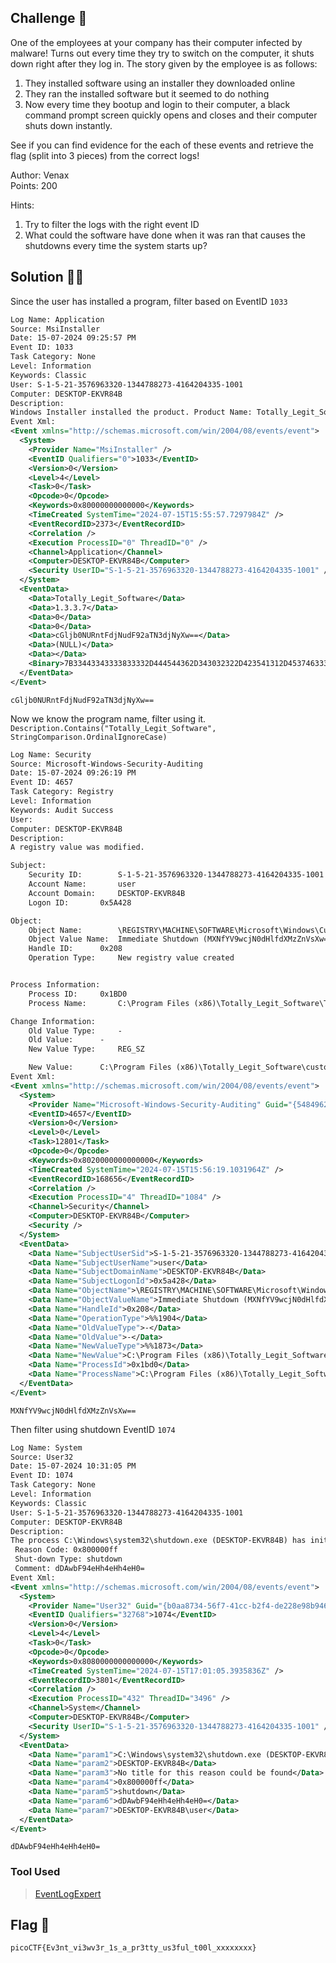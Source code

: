## Challenge 🧩

One of the employees at your company has their computer infected by malware! Turns out every time they try to switch on the computer, it shuts down right after they log in. The story given by the employee is as follows:

1. They installed software using an installer they downloaded online
2. They ran the installed software but it seemed to do nothing
3. Now every time they bootup and login to their computer, a black command prompt screen quickly opens and closes and their computer shuts down instantly.

See if you can find evidence for the each of these events and retrieve the flag (split into 3 pieces) from the correct logs!

Author: Venax</br>
Points: 200

Hints:

1. Try to filter the logs with the right event ID
2. What could the software have done when it was ran that causes the shutdowns every time the system starts up?

## Solution 🕵️‍♂️

Since the user has installed a program, filter based on EventID `1033`

```xml
Log Name: Application
Source: MsiInstaller
Date: 15-07-2024 09:25:57 PM
Event ID: 1033
Task Category: None
Level: Information
Keywords: Classic
User: S-1-5-21-3576963320-1344788273-4164204335-1001
Computer: DESKTOP-EKVR84B
Description:
Windows Installer installed the product. Product Name: Totally_Legit_Software. Product Version: 1.3.3.7. Product Language: 0. Manufacturer: cGljb0NURntFdjNudF92aTN3djNyXw==. Installation success or error status: 0.
Event Xml:
<Event xmlns="http://schemas.microsoft.com/win/2004/08/events/event">
  <System>
    <Provider Name="MsiInstaller" />
    <EventID Qualifiers="0">1033</EventID>
    <Version>0</Version>
    <Level>4</Level>
    <Task>0</Task>
    <Opcode>0</Opcode>
    <Keywords>0x80000000000000</Keywords>
    <TimeCreated SystemTime="2024-07-15T15:55:57.7297984Z" />
    <EventRecordID>2373</EventRecordID>
    <Correlation />
    <Execution ProcessID="0" ThreadID="0" />
    <Channel>Application</Channel>
    <Computer>DESKTOP-EKVR84B</Computer>
    <Security UserID="S-1-5-21-3576963320-1344788273-4164204335-1001" />
  </System>
  <EventData>
    <Data>Totally_Legit_Software</Data>
    <Data>1.3.3.7</Data>
    <Data>0</Data>
    <Data>0</Data>
    <Data>cGljb0NURntFdjNudF92aTN3djNyXw==</Data>
    <Data>(NULL)</Data>
    <Data></Data>
    <Binary>7B33443343333833332D444544362D343032322D423541312D4537463337373839433339307D3030303037363533376239373032333966396130373530633431623838363466646163393030303030303030</Binary>
  </EventData>
</Event>
```

```text
cGljb0NURntFdjNudF92aTN3djNyXw==
```

Now we know the program name, filter using it.</br>
`Description.Contains("Totally_Legit_Software", StringComparison.OrdinalIgnoreCase)`

```xml
Log Name: Security
Source: Microsoft-Windows-Security-Auditing
Date: 15-07-2024 09:26:19 PM
Event ID: 4657
Task Category: Registry
Level: Information
Keywords: Audit Success
User: 
Computer: DESKTOP-EKVR84B
Description:
A registry value was modified.

Subject:
	Security ID:		S-1-5-21-3576963320-1344788273-4164204335-1001
	Account Name:		user
	Account Domain:		DESKTOP-EKVR84B
	Logon ID:		0x5A428

Object:
	Object Name:		\REGISTRY\MACHINE\SOFTWARE\Microsoft\Windows\CurrentVersion\Run
	Object Value Name:	Immediate Shutdown (MXNfYV9wcjN0dHlfdXMzZnVsXw==)
	Handle ID:		0x208
	Operation Type:		New registry value created


Process Information:
	Process ID:		0x1BD0
	Process Name:		C:\Program Files (x86)\Totally_Legit_Software\Totally_Legit_Software.exe

Change Information:
	Old Value Type:		-
	Old Value:		-
	New Value Type:		REG_SZ

	New Value:		C:\Program Files (x86)\Totally_Legit_Software\custom_shutdown.exe
Event Xml:
<Event xmlns="http://schemas.microsoft.com/win/2004/08/events/event">
  <System>
    <Provider Name="Microsoft-Windows-Security-Auditing" Guid="{54849625-5478-4994-a5ba-3e3b0328c30d}" />
    <EventID>4657</EventID>
    <Version>0</Version>
    <Level>0</Level>
    <Task>12801</Task>
    <Opcode>0</Opcode>
    <Keywords>0x8020000000000000</Keywords>
    <TimeCreated SystemTime="2024-07-15T15:56:19.1031964Z" />
    <EventRecordID>168656</EventRecordID>
    <Correlation />
    <Execution ProcessID="4" ThreadID="1084" />
    <Channel>Security</Channel>
    <Computer>DESKTOP-EKVR84B</Computer>
    <Security />
  </System>
  <EventData>
    <Data Name="SubjectUserSid">S-1-5-21-3576963320-1344788273-4164204335-1001</Data>
    <Data Name="SubjectUserName">user</Data>
    <Data Name="SubjectDomainName">DESKTOP-EKVR84B</Data>
    <Data Name="SubjectLogonId">0x5a428</Data>
    <Data Name="ObjectName">\REGISTRY\MACHINE\SOFTWARE\Microsoft\Windows\CurrentVersion\Run</Data>
    <Data Name="ObjectValueName">Immediate Shutdown (MXNfYV9wcjN0dHlfdXMzZnVsXw==)</Data>
    <Data Name="HandleId">0x208</Data>
    <Data Name="OperationType">%%1904</Data>
    <Data Name="OldValueType">-</Data>
    <Data Name="OldValue">-</Data>
    <Data Name="NewValueType">%%1873</Data>
    <Data Name="NewValue">C:\Program Files (x86)\Totally_Legit_Software\custom_shutdown.exe</Data>
    <Data Name="ProcessId">0x1bd0</Data>
    <Data Name="ProcessName">C:\Program Files (x86)\Totally_Legit_Software\Totally_Legit_Software.exe</Data>
  </EventData>
</Event>
```

```text
MXNfYV9wcjN0dHlfdXMzZnVsXw==
```

Then filter using shutdown EventID `1074`

```xml
Log Name: System
Source: User32
Date: 15-07-2024 10:31:05 PM
Event ID: 1074
Task Category: None
Level: Information
Keywords: Classic
User: S-1-5-21-3576963320-1344788273-4164204335-1001
Computer: DESKTOP-EKVR84B
Description:
The process C:\Windows\system32\shutdown.exe (DESKTOP-EKVR84B) has initiated the shutdown of computer DESKTOP-EKVR84B on behalf of user DESKTOP-EKVR84B\user for the following reason: No title for this reason could be found
 Reason Code: 0x800000ff
 Shut-down Type: shutdown
 Comment: dDAwbF94eHh4eHh4eH0=
Event Xml:
<Event xmlns="http://schemas.microsoft.com/win/2004/08/events/event">
  <System>
    <Provider Name="User32" Guid="{b0aa8734-56f7-41cc-b2f4-de228e98b946}" EventSourceName="User32" />
    <EventID Qualifiers="32768">1074</EventID>
    <Version>0</Version>
    <Level>4</Level>
    <Task>0</Task>
    <Opcode>0</Opcode>
    <Keywords>0x8080000000000000</Keywords>
    <TimeCreated SystemTime="2024-07-15T17:01:05.3935836Z" />
    <EventRecordID>3801</EventRecordID>
    <Correlation />
    <Execution ProcessID="432" ThreadID="3496" />
    <Channel>System</Channel>
    <Computer>DESKTOP-EKVR84B</Computer>
    <Security UserID="S-1-5-21-3576963320-1344788273-4164204335-1001" />
  </System>
  <EventData>
    <Data Name="param1">C:\Windows\system32\shutdown.exe (DESKTOP-EKVR84B)</Data>
    <Data Name="param2">DESKTOP-EKVR84B</Data>
    <Data Name="param3">No title for this reason could be found</Data>
    <Data Name="param4">0x800000ff</Data>
    <Data Name="param5">shutdown</Data>
    <Data Name="param6">dDAwbF94eHh4eHh4eH0=</Data>
    <Data Name="param7">DESKTOP-EKVR84B\user</Data>
  </EventData>
</Event>
```

```text
dDAwbF94eHh4eHh4eH0=
```

### Tool Used

> [EventLogExpert](https://github.com/microsoft/EventLogExpert)

## Flag 🚩

`picoCTF{Ev3nt_vi3wv3r_1s_a_pr3tty_us3ful_t00l_xxxxxxxx}`
